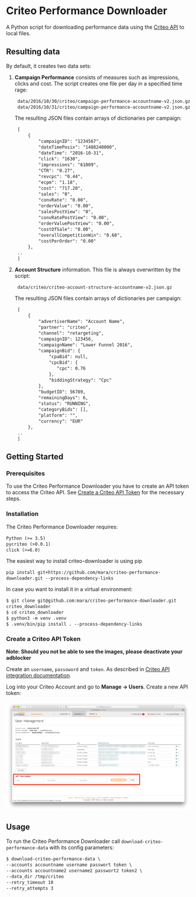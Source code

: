 # Criteo Performance Downloader

A Python script for downloading performance data using the [Criteo API](http://kb.criteo.com/advertising/index.php?action=artikel&cat=9&id=27&artlang=en) to local files. 

## Resulting data
By default, it creates two data sets:

1. **Campaign Performance** consists of measures such as impressions, clicks and cost. The script creates one file per day in a specified time rage:

        data/2016/10/30/criteo/campaign-performance-accountname-v2.json.gz
        data/2016/10/31/criteo/campaign-performance-accountname-v2.json.gz

    The resulting JSON files contain arrays of dictionaries per campaign: 

        [
            {
                "campaignID": "1234567",
                "dateTimePosix": "1488240000",
                "dateTime": "2016-10-31",
                "click": "1630",
                "impressions": "61009",
                "CTR": "0.27",
                "revcpc": "0.44",
                "ecpm": "1.18",
                "cost": "717.20",
                "sales": "0",
                "convRate": "0.00",
                "orderValue": "0.00",
                "salesPostView": "0",
                "convRatePostView": "0.00",
                "orderValuePostView": "0.00",
                "costOfSale": "0.00",
                "overallCompetitionWin": "0.60",
                "costPerOrder": "0.00"
            },
        ..
        ]

2. **Account Structure** information. This file is always overwritten by the script:

        data/criteo/criteo-account-structure-accountname-v2.json.gz

    The resulting JSON files contain arrays of dictionaries per campaign: 

        [
            {
                "advertiserName": "Account Name",
                "partner": "criteo",
                "channel": "retargeting",
                "campaignID": 123456,
                "campaignName": "Lower Funnel 2016",
                "campaignBid": {
                    "cpaBid": null,
                    "cpcBid": {
                       "cpc": 0.76
                    },
                    "biddingStrategy": "Cpc"
                },
                "budgetID": 56789,
                "remainingDays": 6,
                "status": "RUNNING",
                "categoryBids": [],
                "platform": "",
                "currency": "EUR"
            },
        ..
        ]


## Getting Started

### Prerequisites

To use the Criteo Performance Downloader you have to create an API token to access the Criteo API. See [Create a Criteo API Token](#create-a-criteo-api-token) for the necessary steps.

### Installation

 The Criteo Performance Downloader requires:

    Python (>= 3.5)
    pycriteo (>0.0.1)
    click (>=6.0)

The easiest way to install criteo-downloader is using pip

    pip install git+https://github.com/mara/criteo-performance-downloader.git --process-dependency-links

In case you want to install it in a virtual environment:

    $ git clone git@github.com:mara/criteo-performance-downloader.git criteo_downloader
    $ cd criteo_downloader
    $ python3 -m venv .venv
    $ .venv/bin/pip install . --process-dependency-links

### Create a Criteo API Token 

**Note: Should you not be able to see the images, please deactivate your adblocker** 

Create an `username`, `passoword` and `token`. As described in [Criteo API integration documentation](https://support.criteo.com/hc/en-us/articles/210162145-How-can-I-manually-generate-an-API-for-my-account-). 

Log into your Criteo Account and go to **Manage -> Users**. Create a new API token:

![Generating Criteo API token](docs/generating-criteo-api-token.png)

## Usage

To run the Criteo Performance Downloader call `download-criteo-performance-data` with its config parameters:  

    $ download-criteo-performance-data \
    --accounts accountname username passwort token \
    --accounts accountname2 username2 passwort2 token2 \
    --data_dir /tmp/criteo
    --retry_timeout 10
    --retry_attempts 3

